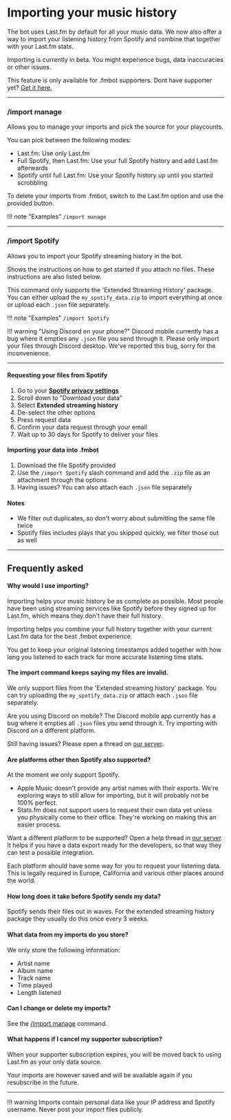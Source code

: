 # Importing your music history

The bot uses Last.fm by default for all your music data. We now also offer a way to import your listening history from Spotify and combine that together with your Last.fm stats.

Importing is currently in beta. You might experience bugs, data inaccuracies or other issues.

This feature is only available for .fmbot supporters. Dont have supporter yet? <a href="/supporter/">Get it here.</a>

---

### /import manage

Allows you to manage your imports and pick the source for your playcounts.

You can pick between the following modes:

- Last.fm: Use only Last.fm
- Full Spotify, then Last.fm: Use your full Spotify history and add Last.fm afterwards
- Spotify until full Last.fm: Use your Spotify history up until you started scrobbling


To delete your imports from .fmbot, switch to the Last.fm option and use the provided button.

!!! note "Examples"
    `/import manage`

---

### /import Spotify

Allows you to import your Spotify streaming history in the bot.

Shows the instructions on how to get started if you attach no files. These instructions are also listed below.

This command only supports the 'Extended Streaming History' package. You can either upload the `my_spotify_data.zip` to import everything at once or upload each `.json` file separately.


!!! note "Examples"
    `/import Spotify`

!!! warning "Using Discord on your phone?"
    Discord mobile currently has a bug where it empties any `.json` file you send through it. Please only import your files through Discord desktop. We've reported this bug, sorry for the inconvenience.

---

#### Requesting your files from Spotify

1. Go to your <a href="https://www.spotify.com/us/account/privacy/" target="_blank">**Spotify privacy settings**</a>
2. Scroll down to "Download your data"
3. Select **Extended streaming history**
4. De-select the other options
5. Press request data
6. Confirm your data request through your email
7. Wait up to 30 days for Spotify to deliver your files

#### Importing your data into .fmbot
1. Download the file Spotify provided
2. Use the `/import Spotify` slash command and add the `.zip` file as an attachment through the options
3. Having issues? You can also attach each `.json` file separately

#### Notes
- We filter out duplicates, so don't worry about submitting the same file twice
- Spotify files includes plays that you skipped quickly, we filter those out as well

---

## Frequently asked

#### Why would I use importing?

Importing helps your music history be as complete as possible. Most people have been using streaming services like Spotify before they signed up for Last.fm, which means they don't have their full history.

Importing helps you combine your full history together with your current Last.fm data for the best .fmbot experience.

You get to keep your original listening timestamps added together with how long you listened to each track for more accurate listening time stats.

#### The import command keeps saying my files are invalid.

We only support files from the 'Extended streaming history' package. You can try uploading the `my_spotify_data.zip` or attach each `.json` file separately.

Are you using Discord on mobile? The Discord mobile app currently has a bug where it empties all `.json` files you send through it. Try importing with Discord on a different platform.

Still having issues? Please open a thread on [our server](https://discord.gg/fmbot).

#### Are platforms other then Spotify also supported?

At the moment we only support Spotify.

- Apple Music doesn't provide any artist names with their exports. We're exploring ways to still allow for importing, but it will probably not be 100% perfect.
- Stats.fm does not support users to request their own data yet unless you physically come to their office. They're working on making this an easier process.

Want a different platform to be supported? Open a help thread in [our server](discord.gg/fmbot). It helps if you have a data export ready for the developers, so that way they can test a possible integration.

Each platform should have some way for you to request your listening data. This is legally required in Europe, California and various other places around the world.

#### How long does it take before Spotify sends my data?

Spotify sends their files out in waves. For the extended streaming history package they usually do this once every 3 weeks.

#### What data from my imports do you store?

We only store the following information:

- Artist name
- Album name
- Track name
- Time played
- Length listened

#### Can I change or delete my imports?

See the [/import manage](#import-manage) command.

#### What happens if I cancel my supporter subscription?

When your supporter subscription expires, you will be moved back to using Last.fm as your only data source.

Your imports are however saved and will be available again if you resubscribe in the future.

---

!!! warning
    Imports contain personal data like your IP address and Spotify username. Never post your import files publicly.
